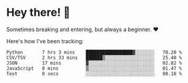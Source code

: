 # Hey there! 👋
Sometimes breaking and entering, but always a beginner. ❤️

Here's how I've been tracking:
<!--START_SECTION:waka-->

```text
Python       7 hrs 3 mins    █████████████████▓░░░░░░░   70.20 %
CSV/TSV      2 hrs 33 mins   ██████▒░░░░░░░░░░░░░░░░░░   25.40 %
JSON         17 mins         ▓░░░░░░░░░░░░░░░░░░░░░░░░   02.82 %
JavaScript   8 mins          ▒░░░░░░░░░░░░░░░░░░░░░░░░   01.47 %
Text         0 secs          ░░░░░░░░░░░░░░░░░░░░░░░░░   00.10 %
```

<!--END_SECTION:waka-->
